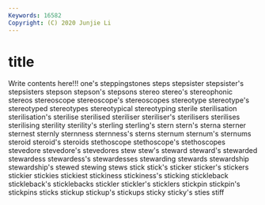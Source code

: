 ```yaml
---
Keywords: 16582
Copyright: (C) 2020 Junjie Li
---
```


# title

Write contents here!!!
one's 
steppingstones 
steps 
stepsister
stepsister's 
stepsisters 
stepson 
stepson's 
stepsons 
stereo 
stereo's 
stereophonic 
stereos 
stereoscope
stereoscope's 
stereoscopes 
stereotype 
stereotype's 
stereotyped 
stereotypes 
stereotypical 
stereotyping 
sterile 
sterilisation
sterilisation's 
sterilise 
sterilised 
steriliser 
steriliser's 
sterilisers 
sterilises 
sterilising 
sterility 
sterility's
sterling 
sterling's 
stern 
stern's 
sterna 
sterner 
sternest 
sternly 
sternness 
sternness's
sterns 
sternum 
sternum's 
sternums 
steroid 
steroid's 
steroids 
stethoscope 
stethoscope's 
stethoscopes
stevedore 
stevedore's 
stevedores 
stew 
stew's 
steward 
steward's 
stewarded 
stewardess 
stewardess's
stewardesses 
stewarding 
stewards 
stewardship 
stewardship's 
stewed 
stewing 
stews 
stick 
stick's
sticker 
sticker's 
stickers 
stickier 
stickies 
stickiest 
stickiness 
stickiness's 
sticking 
stickleback
stickleback's 
sticklebacks 
stickler 
stickler's 
sticklers 
stickpin 
stickpin's 
stickpins 
sticks 
stickup
stickup's 
stickups 
sticky 
sticky's 
sties 
stiff 
